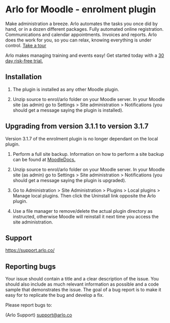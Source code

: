 
Arlo for Moodle - enrolment plugin
==============================

Make administration a breeze. Arlo automates the tasks you once did by hand, or in a dozen different packages. Fully 
automated online registration. Communications and calendar appointments. Invoices and reports. Arlo does the work for 
you, so you can relax, knowing everything is under control. [Take a tour](https://www.arlo.co/tour)

Arlo makes managing training and events easy! 
Get started today with a [30 day risk-free trial.](https://www.arlo.co/try-arlo)


## Installation

1. The plugin is installed as any other Moodle plugin.

2. Unzip source to enrol/arlo folder on your Moodle server.
In your Moodle site (as admin) go to Settings > Site administration > Notifications (you should get a message saying 
the plugin is installed).

## Upgrading from version 3.1.1 to version 3.1.7

Version 3.1.7 of the enrolment plugin is no longer dependant on the local plugin.

1. Perform a full site backup. Information on how to perform a site backup can be found at [MoodleDocs.](https://docs.moodle.org/31/en/Site_backup)

2. Unzip source to enrol/arlo folder on your Moodle server.
In your Moodle site (as admin) go to Settings > Site administration > Notifications (you should get a message saying 
the plugin is upgraded).

3. Go to Administration > Site Administration > Plugins > Local plugins > Manage local plugins.
Then click the Uninstall link opposite the Arlo plugin.

4. Use a file manager to remove/delete the actual plugin directory as instructed, otherwise Moodle will reinstall it next 
time you access the site administration.


## Support

https://support.arlo.co/


## Reporting bugs

Your issue should contain a title and a clear description of the issue. You should also include as much relevant 
information as possible and a code sample that demonstrates the issue. The goal of a bug report is to make it easy for 
to replicate the bug and develop a fix.

Please report bugs to:

(Arlo Support) <support@arlo.co>